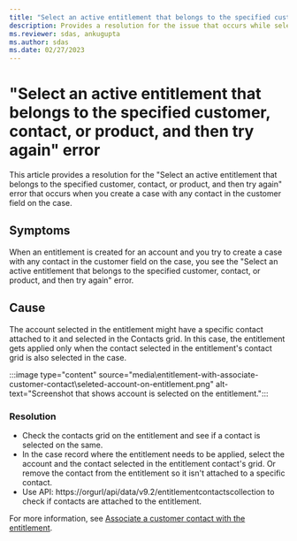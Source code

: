 ```yaml
---
title: "Select an active entitlement that belongs to the specified customer, contact, or product, and then try again" error
description: Provides a resolution for the issue that occurs while selecting an active entitlement on a case.
ms.reviewer: sdas, ankugupta
ms.author: sdas
ms.date: 02/27/2023
---
```

# "Select an active entitlement that belongs to the specified customer, contact, or product, and then try again" error

This article provides a resolution for the "Select an active entitlement that belongs to the specified customer, contact, or product, and then try again" error that occurs when you create a case with any contact in the customer field on the case.

## Symptoms

When an entitlement is created for an account and you try to create a case with any contact in the customer field on the case, you see the "Select an active entitlement that belongs to the specified customer, contact, or product, and then try again" error.

## Cause

The account selected in the entitlement might have a specific contact attached to it and selected in the Contacts grid. In this case, the entitlement gets applied only when the contact selected in the entitlement's contact grid is also selected in the case.

:::image type="content" source="media\entitlement-with-associate-customer-contact\seleted-account-on-entitlement.png" alt-text="Screenshot that shows account is selected on the entitlement.":::

### Resolution

- Check the contacts grid on the entitlement and see if a contact is selected on the same.
- In the case record where the entitlement needs to be applied, select the account and the contact selected in the entitlement contact's grid. Or remove the contact from the entitlement so it isn't attached to a specific contact.
- Use API: https://orgurl/api/data/v9.2/entitlementcontactscollection to check if contacts are attached to the entitlement.

For more information, see [Associate a customer contact with the entitlement](/dynamics365/customer-service/create-entitlement-define-support-terms-customer?tabs=customerserviceadmincenter#associate-a-customer-contact-with-the-entitlement).

